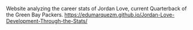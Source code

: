 Website analyzing the career stats of Jordan Love, current Quarterback of the Green Bay Packers. 
https://edumarquezm.github.io/Jordan-Love-Development-Through-the-Stats/
